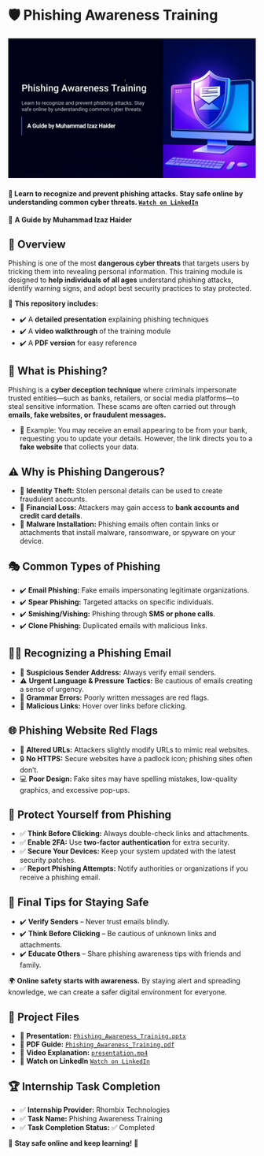 # 🛡️ Phishing Awareness Training

 ![Header Section](img/screenshot.jpeg)

#### 📖 Learn to recognize and prevent phishing attacks. Stay safe online by understanding common cyber threats.  [`Watch on LinkedIn`](https://www.linkedin.com/posts/muhammad-izaz-haider-091639314_rhombixtechnologies-internship-cybersecurity-activity-7312025298789658624-5xZT)


🔹 **A Guide by Muhammad Izaz Haider**


## 📌 Overview

Phishing is one of the most **dangerous cyber threats** that targets users by tricking them into revealing personal information. This training module is designed to **help individuals of all ages** understand phishing attacks, identify warning signs, and adopt best security practices to stay protected.

📂 **This repository includes:**
- ✔️ A **detailed presentation** explaining phishing techniques
- ✔️ A **video walkthrough** of the training module
- ✔️ A **PDF version** for easy reference

## 🚨 What is Phishing?

Phishing is a **cyber deception technique** where criminals impersonate trusted entities—such as banks, retailers, or social media platforms—to steal sensitive information. These scams are often carried out through **emails, fake websites, or fraudulent messages.**

- 🔹 Example: You may receive an email appearing to be from your bank, requesting you to update your details. However, the link directs you to a **fake website** that collects your data.

## ⚠️ Why is Phishing Dangerous?

- 🔹 **Identity Theft:** Stolen personal details can be used to create fraudulent accounts.
- 🔹 **Financial Loss:** Attackers may gain access to **bank accounts and credit card details**.
- 🔹 **Malware Installation:** Phishing emails often contain links or attachments that install malware, ransomware, or spyware on your device.

## 🎭 Common Types of Phishing

- ✔️ **Email Phishing:** Fake emails impersonating legitimate organizations.
- ✔️ **Spear Phishing:** Targeted attacks on specific individuals.
- ✔️ **Smishing/Vishing:** Phishing through **SMS or phone calls**.
- ✔️ **Clone Phishing:** Duplicated emails with malicious links.

## 🕵️‍♂️ Recognizing a Phishing Email

- 📩 **Suspicious Sender Address:** Always verify email senders.
- ⚠️ **Urgent Language & Pressure Tactics:** Be cautious of emails creating a sense of urgency.
- 📝 **Grammar Errors:** Poorly written messages are red flags.
- 🔗 **Malicious Links:** Hover over links before clicking.

## 🌐 Phishing Website Red Flags

- 🚨 **Altered URLs:** Attackers slightly modify URLs to mimic real websites.
- 🔒 **No HTTPS:** Secure websites have a padlock icon; phishing sites often don’t.
- 💻 **Poor Design:** Fake sites may have spelling mistakes, low-quality graphics, and excessive pop-ups.

## 🔐 Protect Yourself from Phishing

- ✅ **Think Before Clicking:** Always double-check links and attachments.
- ✅ **Enable 2FA:** Use **two-factor authentication** for extra security.
- ✅ **Secure Your Devices:** Keep your system updated with the latest security patches.
- ✅ **Report Phishing Attempts:** Notify authorities or organizations if you receive a phishing email.

## 🎯 Final Tips for Staying Safe

- ✔️ **Verify Senders** – Never trust emails blindly.
- ✔️ **Think Before Clicking** – Be cautious of unknown links and attachments.
- ✔️ **Educate Others** – Share phishing awareness tips with friends and family.

🌍 **Online safety starts with awareness.** By staying alert and spreading knowledge, we can create a safer digital environment for everyone.

## 📂 Project Files

- 📌 **Presentation:** [`Phishing_Awareness_Training.pptx`](Phishing_Awareness_Training.pptx)
- 📌 **PDF Guide:** [`Phishing_Awareness_Training.pdf`](Phishing_Awareness_Training.pdf)
- 📌 **Video Explanation:** [`presentation.mp4`](presentation.mp4)
- 📌 **Watch on LinkedIn** [`Watch on LinkedIn`](https://www.linkedin.com/posts/muhammad-izaz-haider-091639314_rhombixtechnologies-internship-cybersecurity-activity-7312025298789658624-5xZT)

## 🏆 Internship Task Completion

- ✅ **Internship Provider:** Rhombix Technologies
- ✅ **Task Name:** Phishing Awareness Training
- ✅ **Task Completion Status:** ✅ Completed

🙌 **Stay safe online and keep learning!** 🚀
